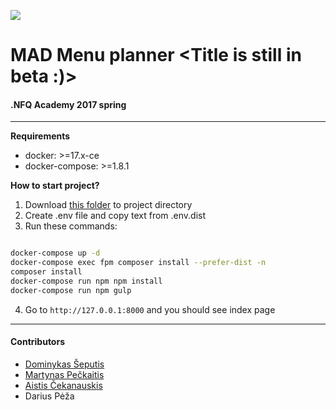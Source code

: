 ![](https://avatars0.githubusercontent.com/u/4995607?v=3&s=100)
# MAD Menu planner <Title is still in beta :)>
#### .NFQ Academy 2017 spring

---

**Requirements**

* docker: >=17.x-ce
* docker-compose: >=1.8.1

**How to start project?**

1. Download [this folder](https://github.com/nfqakademija/kickstart/tree/master/.docker) to project directory
2. Create .env file and copy text from .env.dist
3. Run these commands:

```bash

docker-compose up -d
docker-compose exec fpm composer install --prefer-dist -n
composer install
docker-compose run npm npm install
docker-compose run npm gulp

```

4. Go to `http://127.0.0.1:8000` and you should see index page

---

#### Contributors

- [Dominykas Šeputis](https://github.com/dqmis/)
- [Martynas Pečkaitis](https://github.com/MPeckaitis)
- [Aistis Čekanauskis](https://github.com/AistisCekanauskis)
- Darius Pėža


 



 
